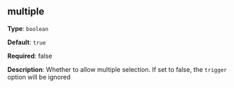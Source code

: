 ## multiple

**Type**: `boolean`

**Default**: `true`

**Required**: false

**Description**: Whether to allow multiple selection. If set to false, the `trigger` option will be ignored